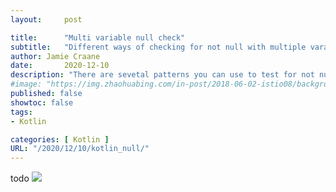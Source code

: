 ```yaml
---
layout:     post

title:      "Multi variable null check"
subtitle:   "Different ways of checking for not null with multiple varaibles"
author: Jamie Craane
date:       2020-12-10
description: "There are sevetal patterns you can use to test for not null on multiple variables. This post describes different methods of null checking multiple variables in Kotlin."
#image: "https://img.zhaohuabing.com/in-post/2018-06-02-istio08/background.jpg"
published: false
showtoc: false
tags:
- Kotlin

categories: [ Kotlin ]
URL: "/2020/12/10/kotlin_null/"
---
```


todo
![](/img/contact-bg.jpg)
